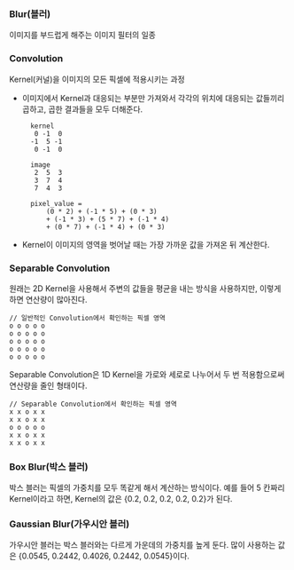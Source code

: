### Blur(블러)
이미지를 부드럽게 해주는 이미지 필터의 일종

### Convolution
Kernel(커널)을 이미지의 모든 픽셀에 적용시키는 과정

- 이미지에서 Kernel과 대응되는 부분만 가져와서 각각의 위치에 대응되는 값들끼리 곱하고, 곱한 결과들을 모두 더해준다. 
  ```
	kernel
	 0 -1  0
	-1  5 -1
	 0 -1  0

	image
	 2  5  3
	 3  7  4
	 7  4  3

	pixel_value = 
		(0 * 2) + (-1 * 5) + (0 * 3)
		+ (-1 * 3) + (5 * 7) + (-1 * 4)
		+ (0 * 7) + (-1 * 4) + (0 * 3)
	```
- Kernel이 이미지의 영역을 벗어날 때는 가장 가까운 값을 가져온 뒤 계산한다.

### Separable Convolution
원래는 2D Kernel을 사용해서 주변의 값들을 평균을 내는 방식을 사용하지만, 이렇게 하면 연산량이 많아진다.
```
// 일반적인 Convolution에서 확인하는 픽셀 영역
o o o o o 
o o o o o 
o o o o o 
o o o o o 
o o o o o 
```

Separable Convolution은 1D Kernel을 가로와 세로로 나누어서 두 번 적용함으로써 연산량을 줄인 형태이다.
```
// Separable Convolution에서 확인하는 픽셀 영역
x x o x x
x x o x x
o o o o o
x x o x x
x x o x x
```

### Box Blur(박스 블러)
박스 블러는 픽셀의 가중치를 모두 똑같게 해서 계산하는 방식이다.
예를 들어 5 칸짜리 Kernel이라고 하면, Kernel의 값은 {0.2, 0.2, 0.2, 0.2, 0.2}가 된다.

### Gaussian Blur(가우시안 블러)
가우시안 블러는 박스 블러와는 다르게 가운데의 가중치를 높게 둔다.
많이 사용하는 값은 {0.0545, 0.2442, 0.4026, 0.2442, 0.0545}이다. 


